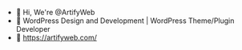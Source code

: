 - 👋 Hi, We're @ArtifyWeb
- 👀 WordPress Design and Development | WordPress Theme/Plugin Developer
- 🔗 https://artifyweb.com/
